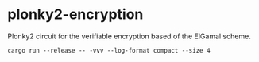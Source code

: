 # plonky2-encryption
Plonky2 circuit for the verifiable encryption based of the ElGamal scheme.

```
cargo run --release -- -vvv --log-format compact --size 4
```
